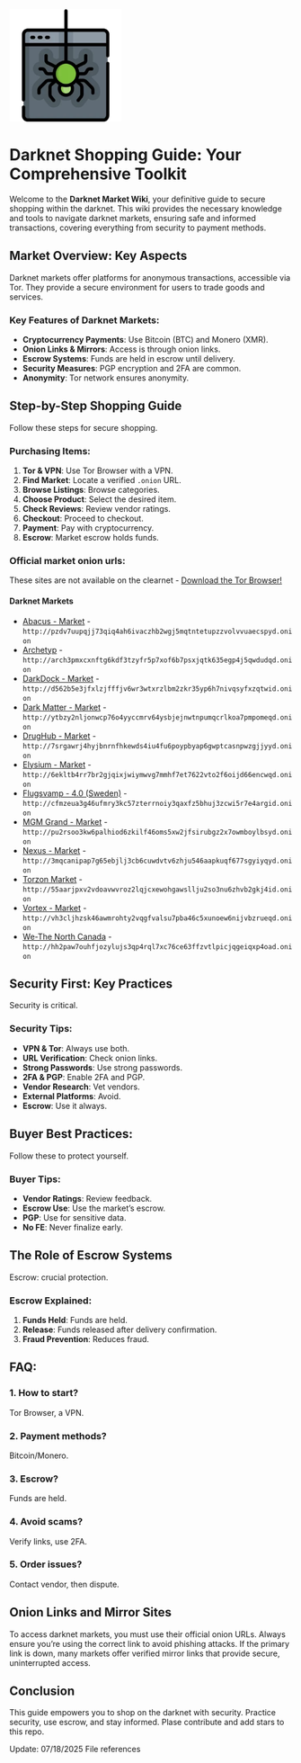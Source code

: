 <img src="/banners/over.webp" width="200">

# Darknet Shopping Guide: Your Comprehensive Toolkit

Welcome to the **Darknet Market Wiki**, your definitive guide to secure shopping within the darknet. This wiki provides the necessary knowledge and tools to navigate darknet markets, ensuring safe and informed transactions, covering everything from security to payment methods.

## Market Overview: Key Aspects

Darknet markets offer platforms for anonymous transactions, accessible via Tor. They provide a secure environment for users to trade goods and services.

### Key Features of Darknet Markets:
- **Cryptocurrency Payments**: Use Bitcoin (BTC) and Monero (XMR).
- **Onion Links & Mirrors**: Access is through onion links.
- **Escrow Systems**: Funds are held in escrow until delivery.
- **Security Measures**: PGP encryption and 2FA are common.
- **Anonymity**: Tor network ensures anonymity.

## Step-by-Step Shopping Guide

Follow these steps for secure shopping.

### Purchasing Items:
1.  **Tor & VPN**: Use Tor Browser with a VPN.
2.  **Find Market**: Locate a verified `.onion` URL.
3.  **Browse Listings**: Browse categories.
4.  **Choose Product**: Select the desired item.
5.  **Check Reviews**: Review vendor ratings.
6.  **Checkout**: Proceed to checkout.
7.  **Payment**: Pay with cryptocurrency.
8.  **Escrow**: Market escrow holds funds.

### Official market onion urls:
These sites are not available on the clearnet - [Download the Tor Browser!](https://www.torproject.org/download/)

#### Darknet Markets

*   [Abacus - Market](http://pzdv7uupqjj73qiq4ah6ivaczhb2wgj5mqtntetupzzvolvvuaecspyd.onion) - `http://pzdv7uupqjj73qiq4ah6ivaczhb2wgj5mqtntetupzzvolvvuaecspyd.onion`
*   [Archetyp](@archetyp) - `http://arch3pmxcxnftg6kdf3tzyfr5p7xof6b7psxjqtk635egp4j5qwdudqd.onion`
*   [DarkDock - Market](http://d562b5e3jfxlzjfffjv6wr3wtxrzlbm2zkr35yp6h7nivqsyfxzqtwid.onion) - `http://d562b5e3jfxlzjfffjv6wr3wtxrzlbm2zkr35yp6h7nivqsyfxzqtwid.onion`
*   [Dark Matter - Market](http://ytbzy2nljonwcp76o4yyccmrv64ysbjejnwtnpumqcrlkoa7pmpomeqd.onion) - `http://ytbzy2nljonwcp76o4yyccmrv64ysbjejnwtnpumqcrlkoa7pmpomeqd.onion`
*   [DrugHub - Market](http://7srgawrj4hyjbnrnfhkewds4iu4fu6poypbyap6gwptcasnpwzgjjyyd.onion) - `http://7srgawrj4hyjbnrnfhkewds4iu4fu6poypbyap6gwptcasnpwzgjjyyd.onion`
*   [Elysium - Market](http://6ekltb4rr7br2gjqixjwiymwvg7mmhf7et7622vto2f6oijd66encwqd.onion) - `http://6ekltb4rr7br2gjqixjwiymwvg7mmhf7et7622vto2f6oijd66encwqd.onion`
*   [Flugsvamp - 4.0 (Sweden)](http://cfmzeua3g46ufmry3kc57zterrnoiy3qaxfz5bhuj3zcwi5r7e4argid.onion) - `http://cfmzeua3g46ufmry3kc57zterrnoiy3qaxfz5bhuj3zcwi5r7e4argid.onion`
*   [MGM Grand - Market](http://pu2rsoo3kw6palhiod6zkilf46oms5xw2jfsirubgz2x7owmboylbsyd.onion) - `http://pu2rsoo3kw6palhiod6zkilf46oms5xw2jfsirubgz2x7owmboylbsyd.onion`
*   [Nexus - Market](http://3mqcanipap7g65ebjlj3cb6cuwdvtv6zhju546aapkuqf677sgyiyqyd.onion) - `http://3mqcanipap7g65ebjlj3cb6cuwdvtv6zhju546aapkuqf677sgyiyqyd.onion`
*   [Torzon Market](http://55aarjpxv2vdoavwvroz2lqjcxewohgawsllju2so3nu6zhvb2gkj4id.onion) - `http://55aarjpxv2vdoavwvroz2lqjcxewohgawsllju2so3nu6zhvb2gkj4id.onion`
*   [Vortex - Market](http://vh3cljhzsk46awmrohty2vqgfvalsu7pba46c5xunoew6nijvbzrueqd.onion) - `http://vh3cljhzsk46awmrohty2vqgfvalsu7pba46c5xunoew6nijvbzrueqd.onion`
*   [We-The North Canada](http://hh2paw7ouhfjozylujs3qp4rql7xc76ce63ffzvtlpicjqgeiqxp4oad.onion) - `http://hh2paw7ouhfjozylujs3qp4rql7xc76ce63ffzvtlpicjqgeiqxp4oad.onion`

## Security First: Key Practices

Security is critical.

### Security Tips:
*   **VPN & Tor**: Always use both.
*   **URL Verification**: Check onion links.
*   **Strong Passwords**: Use strong passwords.
*   **2FA & PGP**: Enable 2FA and PGP.
*   **Vendor Research**: Vet vendors.
*   **External Platforms**: Avoid.
*   **Escrow**: Use it always.

## Buyer Best Practices:

Follow these to protect yourself.

### Buyer Tips:
*   **Vendor Ratings**: Review feedback.
*   **Escrow Use**: Use the market’s escrow.
*   **PGP**: Use for sensitive data.
*   **No FE**: Never finalize early.

## The Role of Escrow Systems

Escrow: crucial protection.

### Escrow Explained:
1.  **Funds Held**: Funds are held.
2.  **Release**: Funds released after delivery confirmation.
3.  **Fraud Prevention**: Reduces fraud.

## FAQ:

### 1. How to start?
Tor Browser, a VPN.

### 2. Payment methods?
Bitcoin/Monero.

### 3. Escrow?
Funds are held.

### 4. Avoid scams?
Verify links, use 2FA.

### 5. Order issues?
Contact vendor, then dispute.

## Onion Links and Mirror Sites

To access darknet markets, you must use their official onion URLs. Always ensure you’re using the correct link to avoid phishing attacks. If the primary link is down, many markets offer verified mirror links that provide secure, uninterrupted access.

## Conclusion

This guide empowers you to shop on the darknet with security. Practice security, use escrow, and stay informed.
Plase contribute and add stars to this repo.



Update:  07/18/2025 File references